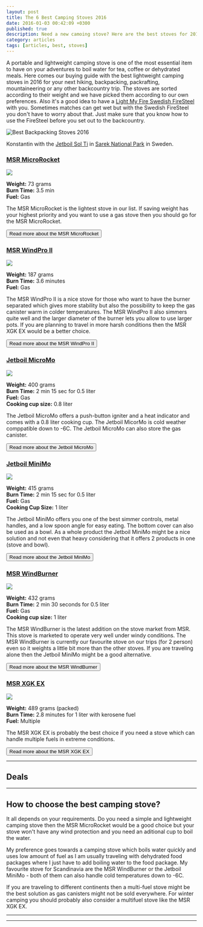 ```yaml
---
layout: post
title: The 6 Best Camping Stoves 2016
date: 2016-01-03 00:42:09 +0300
published: true
description: Need a new camoing stove? Here are the best stoves for 2016.
category: articles
tags: [articles, best, stoves]
---
```

A portable and lightweight camping stove is one of the most essential item to have on your adventures to boil water for tea, coffee or dehydrated meals. Here comes our buying guide with the best lightweight camping stoves in 2016 for your next hiking, backpacking, packrafting, mountaineering or any other backcountry trip. The stoves are sorted according to their weight and we have picked them according to our own preferences. Also it's a good idea to have a <a href="http://amzn.to/22kZs72" rel="nofollo">Light My Fire Swedish FireSteel</a> with you. Sometimes matches can get wet but with the Swedish FireSteel you don't have to worry about that. Just make sure that you know how to use the FireSteel before you set out to the backcountry. 

![](https://c1.staticflickr.com/3/2822/9596230289_9b0f70706d_o.jpg "Best Backpacking Stoves 2016")

<!--more-->

Konstantin with the [Jetboil Sol Ti](http://hikeventures.com/gear-review-jetboil-sol-ti/ "Jetboil Sol Ti") in [Sarek National Park](http://hikeventures.com/hiking-and-packrafting-in-sarek-day-1/ "Sarek National Park") in Sweden.

### [MSR MicroRocket](http://www.backcountry.com/msr-micro-rocket-stove)

<a rel="nofollow" href="http://www.amazon.com/gp/product/B00F0BSDO4/ref=as_li_tl?ie=UTF8&camp=1789&creative=9325&creativeASIN=B00F0BSDO4&linkCode=as2&tag=hikeve-20&linkId=GXQ24IC7MGCK4GWX"><img border="0" src="http://ws-na.amazon-adsystem.com/widgets/q?_encoding=UTF8&ASIN=B00F0BSDO4&Format=_SL250_&ID=AsinImage&MarketPlace=US&ServiceVersion=20070822&WS=1&tag=hikeve-20" ></a><img src="http://ir-na.amazon-adsystem.com/e/ir?t=hikeve-20&l=as2&o=1&a=B00F0BSDO4" width="1" height="1" border="0" alt="" style="border:none !important; margin:0px !important;" />

**Weight:** 73 grams   
**Burn Time:** 3.5 min   
**Fuel:** Gas   

The MSR MicroRocket is the lightest stove in our list. If saving weight has your highest priority and you want to use a gas stove then you should go for the MSR MicroRocket.

<a href="http://www.backcountry.com/msr-micro-rocket-stove"><button type="button" class="btn btn-danger">Read more about the MSR MicroRocket</button></a>  

### [MSR WindPro II](http://www.omcgear.com/msr-windpro-ii-stove-1.html)

<a rel="nofollow" href="http://www.amazon.com/gp/product/B005I6PNZS/ref=as_li_tl?ie=UTF8&camp=1789&creative=9325&creativeASIN=B005I6PNZS&linkCode=as2&tag=hikeve-20&linkId=NCXX5MK756QD4MWS"><img border="0" src="http://ws-na.amazon-adsystem.com/widgets/q?_encoding=UTF8&ASIN=B005I6PNZS&Format=_SL250_&ID=AsinImage&MarketPlace=US&ServiceVersion=20070822&WS=1&tag=hikeve-20" ></a><img src="http://ir-na.amazon-adsystem.com/e/ir?t=hikeve-20&l=as2&o=1&a=B005I6PNZS" width="1" height="1" border="0" alt="" style="border:none !important; margin:0px !important;" />   

**Weight:** 187 grams   
**Burn Time:** 3.6 minutes       
**Fuel:** Gas   

The MSR WindPro II is a nice stove for those who want to have the burner separated which gives more stability but also the possibility to keep the gas canister warm in colder temperatures. The MSR WindPro II also simmers quite well and the larger diameter of the burner lets you allow to use larger pots. If you are planning to travel in more harsh conditions then the MSR XGK EX would be a better choice.

<a href="http://www.omcgear.com/msr-windpro-ii-stove-1.html"><button type="button" class="btn btn-danger">Read more about the MSR WindPro II</button></a>  

### [Jetboil MicroMo](http://www.backcountry.com/jetboil-micromo-personal-cooking-system)

<a  href="http://www.amazon.com/gp/product/B019GPIYZC/ref=as_li_tl?ie=UTF8&camp=1789&creative=9325&creativeASIN=B019GPIYZC&linkCode=as2&tag=hikeve-20&linkId=MRADQZHAE2DN5ZNE"><img border="0" src="http://ws-na.amazon-adsystem.com/widgets/q?_encoding=UTF8&ASIN=B019GPIYZC&Format=_SL250_&ID=AsinImage&MarketPlace=US&ServiceVersion=20070822&WS=1&tag=hikeve-20" ></a><img src="http://ir-na.amazon-adsystem.com/e/ir?t=hikeve-20&l=as2&o=1&a=B019GPIYZC" width="1" height="1" border="0" alt="" style="border:none !important; margin:0px !important;" />

**Weight:** 400 grams   
**Burn Time:** 2 min 15 sec for 0.5 liter    
**Fuel:** Gas   
**Cooking cup size:** 0.8 liter    

The Jetboil MicroMo offers a push-button igniter and a heat indicator and comes with a 0.8 liter cooking cup. The Jetboil MicorMo is cold weather comppatible down to -6C. The Jetboil MicroMo can also store the gas canister.

<a href="http://www.backcountry.com/jetboil-micromo-personal-cooking-system"><button type="button" class="btn btn-danger">Read more about the Jetboil MicroMo</button></a>  

### [Jetboil MiniMo](http://www.backcountry.com/jetboil-minimo-cooking-system)

<a  href="http://www.amazon.com/gp/product/B00KXP7CUI/ref=as_li_tl?ie=UTF8&camp=1789&creative=9325&creativeASIN=B00KXP7CUI&linkCode=as2&tag=hikeve-20&linkId=63NECFHTZ3EYX64N"><img border="0" src="http://ws-na.amazon-adsystem.com/widgets/q?_encoding=UTF8&ASIN=B00KXP7CUI&Format=_SL250_&ID=AsinImage&MarketPlace=US&ServiceVersion=20070822&WS=1&tag=hikeve-20" ></a><img src="http://ir-na.amazon-adsystem.com/e/ir?t=hikeve-20&l=as2&o=1&a=B00KXP7CUI" width="1" height="1" border="0" alt="" style="border:none !important; margin:0px !important;" />

**Weight:** 415 grams   
**Burn Time:** 2 min 15 sec for 0.5 liter      
**Fuel:** Gas   
**Cooking Cup Size:** 1 liter   

The Jetboil MiniMo offers you one of the best simmer controls, metal handles, and a low spoon angle for easy eating. The bottom cover can also be used as a bowl. As a whole product the Jetboil MiniMo might be a nice solution and not even that heavy considering that it offers 2 products in one (stove and bowl).

<a href="http://www.backcountry.com/jetboil-minimo-cooking-system"><button type="button" class="btn btn-danger">Read more about the Jetboil MiniMo</button></a>  

### [MSR WindBurner](https://www.rei.com/product/890802/msr-windburner-stove-system)

<a rel="nofollow" href="http://www.amazon.com/gp/product/B00NPPWOJ2/ref=as_li_tl?ie=UTF8&camp=1789&creative=9325&creativeASIN=B00NPPWOJ2&linkCode=as2&tag=hikeve-20&linkId=G7LF7ACULXJOSCLX"><img border="0" src="http://ws-na.amazon-adsystem.com/widgets/q?_encoding=UTF8&ASIN=B00NPPWOJ2&Format=_SL250_&ID=AsinImage&MarketPlace=US&ServiceVersion=20070822&WS=1&tag=hikeve-20" ></a><img src="http://ir-na.amazon-adsystem.com/e/ir?t=hikeve-20&l=as2&o=1&a=B00NPPWOJ2" width="1" height="1" border="0" alt="" style="border:none !important; margin:0px !important;" />

**Weight:** 432 grams   
**Burn Time:** 2 min 30 seconds for 0.5 liter    
**Fuel:** Gas   
**Cooking cup size:** 1 liter   

The MSR WindBurner is the latest addition on the stove market from MSR. This stove is marketed to operate very well under windy conditions. The MSR WindBurner is currently our favourite stove on our trips (for 2 person) even so it weights a little bit more than the other stoves. If you are traveling alone then the Jetboil MiniMo might be a good alternative.

<a href="https://www.rei.com/product/890802/msr-windburner-stove-system"><button type="button" class="btn btn-danger">Read more about the MSR WindBurner</button></a>  

### [MSR XGK EX](http://www.backcountry.com/msr-xgk-ex-stove)

<a  href="http://www.amazon.com/gp/product/B000EUMKFO/ref=as_li_tl?ie=UTF8&camp=1789&creative=9325&creativeASIN=B000EUMKFO&linkCode=as2&tag=hikeve-20&linkId=VXEWELGDXLVW6BJU"><img border="0" src="http://ws-na.amazon-adsystem.com/widgets/q?_encoding=UTF8&ASIN=B000EUMKFO&Format=_SL250_&ID=AsinImage&MarketPlace=US&ServiceVersion=20070822&WS=1&tag=hikeve-20" ></a><img src="http://ir-na.amazon-adsystem.com/e/ir?t=hikeve-20&l=as2&o=1&a=B000EUMKFO" width="1" height="1" border="0" alt="" style="border:none !important; margin:0px !important;" />

**Weight:** 489 grams (packed)   
**Burn Time:** 2.8 minutes for 1 liter with kerosene fuel   
**Fuel:** Multiple   

The MSR XGK EX is probably the best choice if you need a stove which can handle multiple fuels in extreme conditions.

<a href="http://www.backcountry.com/msr-xgk-ex-stove"><button type="button" class="btn btn-danger">Read more about the MSR XGK EX</button></a>  

---

## Deals
<div class="row">
  <div class="col-sm-12">
<center>
 <script type="text/javascript" src="http://classic.avantlink.com/api.php?affiliate_id=125311&module=ProductSearch&output=js&website_id=150351&search_term=stove  AND jetboil OR stove  AND primus OR stove  AND msr&search_advanced_syntax=1&merchant_ids=10008%7C10060%7C11741%7C10913%7C11243%7C10785%7C10086%7C13273%7C10083%7C10248%7C10049%7C10921%7C10279%7C10345%7C10593%7C10337%7C10943&search_on_sale_only=1&search_on_sale_level=20&search_results_layout=list&search_results_fields=Product+Name%7CSale+Price%7CPrice+Discount+Percent&search_results_count=8&search_results_sort_order=Sale+Price"></script>
</center>
  </div>
</div>

---
   
   
## How to choose the best camping stove?
It all depends on your requirements. Do you need a simple and lightweight camping stove then the MSR MicroRocket would be a good choice but your stove won't have any wind protection and you need an aditional cup to boil the water. 

My preference goes towards a camping stove which boils water quickly and uses low amount of fuel as I am usually traveling with dehydrated food packages where I just have to add boiling water to the food package. My favourite stove for Scandinavia are the MSR WindBurner or the Jetboil MiniMo - both of them can also handle cold temperatures down to -6C. 

If you are traveling to different continents then a multi-fuel stove might be the best solution as gas canisters might not be sold everywhere. For winter camping you should probably also consider a multifuel stove like the MSR XGK EX.

---

<script type="text/javascript">
amzn_assoc_placement = "adunit0";
amzn_assoc_search_bar = "false";
amzn_assoc_tracking_id = "hikeve-20";
amzn_assoc_search_bar_position = "bottom";
amzn_assoc_ad_mode = "search";
amzn_assoc_ad_type = "smart";
amzn_assoc_marketplace = "amazon";
amzn_assoc_region = "US";
amzn_assoc_title = "Camping Stoves Suggestions";
amzn_assoc_default_search_phrase = "jetboil";
amzn_assoc_default_category = "All";
amzn_assoc_linkid = "e591c20a2231d99e36c0a9786ecb9ae1";
</script>
<script src="//z-na.amazon-adsystem.com/widgets/onejs?MarketPlace=US"></script>

---
